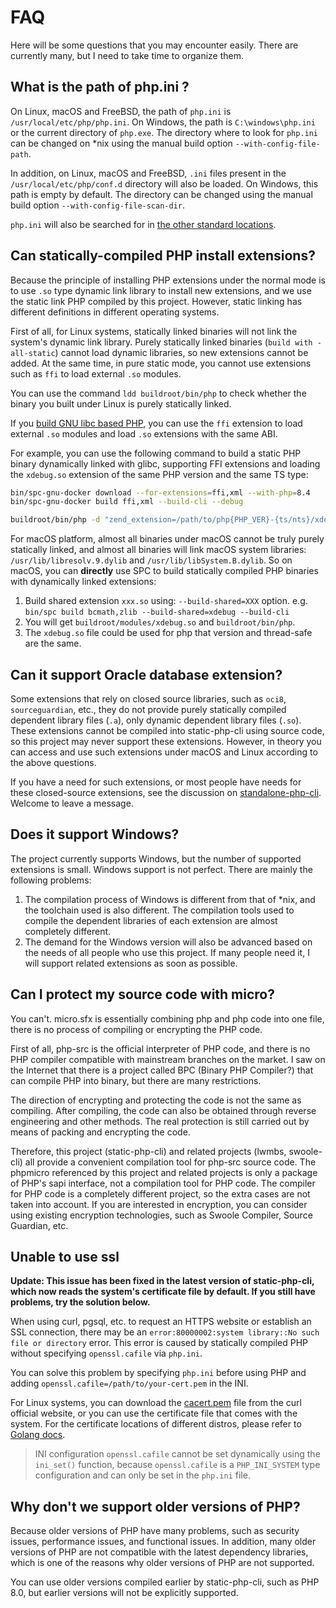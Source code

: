 # FAQ

Here will be some questions that you may encounter easily. There are currently many, but I need to take time to organize them.

## What is the path of php.ini ?

On Linux, macOS and FreeBSD, the path of `php.ini` is `/usr/local/etc/php/php.ini`.
On Windows, the path is `C:\windows\php.ini` or the current directory of `php.exe`.
The directory where to look for `php.ini` can be changed on *nix using the manual build option `--with-config-file-path`.

In addition, on Linux, macOS and FreeBSD, `.ini` files present in the `/usr/local/etc/php/conf.d` directory will also be loaded.
On Windows, this path is empty by default.
The directory can be changed using the manual build option `--with-config-file-scan-dir`.

`php.ini` will also be searched for in [the other standard locations](https://www.php.net/manual/configuration.file.php). 

## Can statically-compiled PHP install extensions?

Because the principle of installing PHP extensions under the normal mode is to use `.so` type dynamic link library to install new extensions, 
and we use the static link PHP compiled by this project. However, static linking has different definitions in different operating systems.

First of all, for Linux systems, statically linked binaries will not link the system's dynamic link library. 
Purely statically linked binaries (`build with -all-static`) cannot load dynamic libraries, so new extensions cannot be added.
At the same time, in pure static mode, you cannot use extensions such as `ffi` to load external `.so` modules.

You can use the command `ldd buildroot/bin/php` to check whether the binary you built under Linux is purely statically linked.

If you [build GNU libc based PHP](../guide/build-with-glibc), you can use the `ffi` extension to load external `.so` modules and load `.so` extensions with the same ABI.

For example, you can use the following command to build a static PHP binary dynamically linked with glibc, 
supporting FFI extensions and loading the `xdebug.so` extension of the same PHP version and the same TS type:

```bash
bin/spc-gnu-docker download --for-extensions=ffi,xml --with-php=8.4
bin/spc-gnu-docker build ffi,xml --build-cli --debug

buildroot/bin/php -d "zend_extension=/path/to/php{PHP_VER}-{ts/nts}/xdebug.so" --ri xdebug
```

For macOS platform, almost all binaries under macOS cannot be truly purely statically linked, and almost all binaries will link macOS system libraries: `/usr/lib/libresolv.9.dylib` and `/usr/lib/libSystem.B.dylib`.
So on macOS, you can **directly** use SPC to build statically compiled PHP binaries with dynamically linked extensions:

1. Build shared extension `xxx.so` using: `--build-shared=XXX` option. e.g. `bin/spc build bcmath,zlib --build-shared=xdebug --build-cli`
2. You will get `buildroot/modules/xdebug.so` and `buildroot/bin/php`.
3. The `xdebug.so` file could be used for php that version and thread-safe are the same.

## Can it support Oracle database extension?

Some extensions that rely on closed source libraries, such as `oci8`, `sourceguardian`, etc., 
they do not provide purely statically compiled dependent library files (`.a`), only dynamic dependent library files (`.so`).
These extensions cannot be compiled into static-php-cli using source code, so this project may never support these extensions.
However, in theory you can access and use such extensions under macOS and Linux according to the above questions.

If you have a need for such extensions, or most people have needs for these closed-source extensions,
see the discussion on [standalone-php-cli](https://github.com/crazywhalecc/static-php-cli/discussions/58). Welcome to leave a message.

## Does it support Windows?

The project currently supports Windows, but the number of supported extensions is small. Windows support is not perfect. There are mainly the following problems:

1. The compilation process of Windows is different from that of *nix, and the toolchain used is also different. The compilation tools used to compile the dependent libraries of each extension are almost completely different.
2. The demand for the Windows version will also be advanced based on the needs of all people who use this project. If many people need it, I will support related extensions as soon as possible.

## Can I protect my source code with micro?

You can't. micro.sfx is essentially combining php and php code into one file, 
there is no process of compiling or encrypting the PHP code.

First of all, php-src is the official interpreter of PHP code, and there is no PHP compiler compatible with mainstream branches on the market.
I saw on the Internet that there is a project called BPC (Binary PHP Compiler?) that can compile PHP into binary, 
but there are many restrictions.

The direction of encrypting and protecting the code is not the same as compiling. 
After compiling, the code can also be obtained through reverse engineering and other methods. 
The real protection is still carried out by means of packing and encrypting the code.

Therefore, this project (static-php-cli) and related projects (lwmbs, swoole-cli) all provide a convenient compilation tool for php-src source code.
The phpmicro referenced by this project and related projects is only a package of PHP's sapi interface, not a compilation tool for PHP code.
The compiler for PHP code is a completely different project, so the extra cases are not taken into account. 
If you are interested in encryption, you can consider using existing encryption technologies, 
such as Swoole Compiler, Source Guardian, etc.

## Unable to use ssl

**Update: This issue has been fixed in the latest version of static-php-cli, which now reads the system's certificate file by default. If you still have problems, try the solution below.**

When using curl, pgsql, etc. to request an HTTPS website or establish an SSL connection, there may be an `error:80000002:system library::No such file or directory` error.
This error is caused by statically compiled PHP without specifying `openssl.cafile` via `php.ini`.

You can solve this problem by specifying `php.ini` before using PHP and adding `openssl.cafile=/path/to/your-cert.pem` in the INI.

For Linux systems, you can download the [cacert.pem](https://curl.se/docs/caextract.html) file from the curl official website, or you can use the certificate file that comes with the system.
For the certificate locations of different distros, please refer to [Golang docs](https://go.dev/src/crypto/x509/root_linux.go).

> INI configuration `openssl.cafile` cannot be set dynamically using the `ini_set()` function, because `openssl.cafile` is a `PHP_INI_SYSTEM` type configuration and can only be set in the `php.ini` file.

## Why don't we support older versions of PHP?

Because older versions of PHP have many problems, such as security issues, performance issues, and functional issues. 
In addition, many older versions of PHP are not compatible with the latest dependency libraries, 
which is one of the reasons why older versions of PHP are not supported.

You can use older versions compiled earlier by static-php-cli, such as PHP 8.0, but earlier versions will not be explicitly supported.
